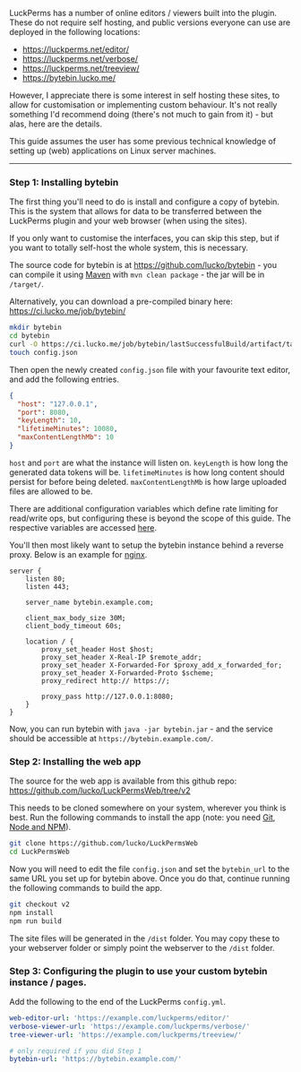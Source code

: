 LuckPerms has a number of online editors / viewers built into the plugin. These do not require self hosting, and public versions everyone can use are deployed in the following locations:

* https://luckperms.net/editor/
* https://luckperms.net/verbose/
* https://luckperms.net/treeview/
* https://bytebin.lucko.me/

However, I appreciate there is some interest in self hosting these sites, to allow for customisation or implementing custom behaviour. It's not really something I'd recommend doing (there's not much to gain from it) - but alas, here are the details.

This guide assumes the user has some previous technical knowledge of setting up (web) applications on Linux server machines.

___

### Step 1: Installing bytebin

The first thing you'll need to do is install and configure a copy of bytebin. This is the system that allows for data to be transferred between the LuckPerms plugin and your web browser (when using the sites).

If you only want to customise the interfaces, you can skip this step, but if you want to totally self-host the whole system, this is necessary.

The source code for bytebin is at https://github.com/lucko/bytebin - you can compile it using [Maven](https://maven.apache.org/) with `mvn clean package` - the jar will be in `/target/`.

Alternatively, you can download a pre-compiled binary here: https://ci.lucko.me/job/bytebin/

```bash
mkdir bytebin
cd bytebin
curl -O https://ci.lucko.me/job/bytebin/lastSuccessfulBuild/artifact/target/bytebin.jar
touch config.json
```

Then open the newly created `config.json` file with your favourite text editor, and add the following entries.

```json
{
  "host": "127.0.0.1",
  "port": 8080,
  "keyLength": 10,
  "lifetimeMinutes": 10080,
  "maxContentLengthMb": 10
}
```

`host` and `port` are what the instance will listen on. `keyLength` is how long the generated data tokens will be. `lifetimeMinutes` is how long content should persist for before being deleted. `maxContentLengthMb` is how large uploaded files are allowed to be.

There are additional configuration variables which define rate limiting for read/write ops, but configuring these is beyond the scope of this guide. The respective variables are accessed [here](https://github.com/lucko/bytebin/blob/bf7b4dc2f8cdfd912b8acd71f0a347da3c481838/src/main/java/me/lucko/bytebin/Bytebin.java#L192-L200).

You'll then most likely want to setup the bytebin instance behind a reverse proxy. Below is an example for [nginx](https://www.nginx.com/).

```nginx
server {
    listen 80;
    listen 443;

    server_name bytebin.example.com;

    client_max_body_size 30M;
    client_body_timeout 60s;

    location / {
        proxy_set_header Host $host;
        proxy_set_header X-Real-IP $remote_addr;
        proxy_set_header X-Forwarded-For $proxy_add_x_forwarded_for;
        proxy_set_header X-Forwarded-Proto $scheme;
        proxy_redirect http:// https://;

        proxy_pass http://127.0.0.1:8080;
    }
}
```

Now, you can run bytebin with `java -jar bytebin.jar` - and the service should be accessible at `https://bytebin.example.com/`.

### Step 2: Installing the web app

The source for the web app is available from this github repo:
https://github.com/lucko/LuckPermsWeb/tree/v2

This needs to be cloned somewhere on your system, wherever you think is best. Run the following commands to install the app (note: you need [Git](https://git-scm.com/downloads), [Node and NPM](https://nodejs.org/en/download/)).

```bash
git clone https://github.com/lucko/LuckPermsWeb
cd LuckPermsWeb
```
Now you will need to edit the file `config.json` and set the `bytebin_url` to the same URL you set up for bytebin above. Once you do that, continue running the following commands to build the app.
```bash
git checkout v2
npm install
npm run build
```

The site files will be generated in the `/dist` folder. You may copy these to your webserver folder or simply point the webserver to the `/dist` folder.

### Step 3: Configuring the plugin to use your custom bytebin instance / pages.

Add the following to the end of the LuckPerms `config.yml`.

```yml
web-editor-url: 'https://example.com/luckperms/editor/'
verbose-viewer-url: 'https://example.com/luckperms/verbose/'
tree-viewer-url: 'https://example.com/luckperms/treeview/'

# only required if you did Step 1
bytebin-url: 'https://bytebin.example.com/'
```
